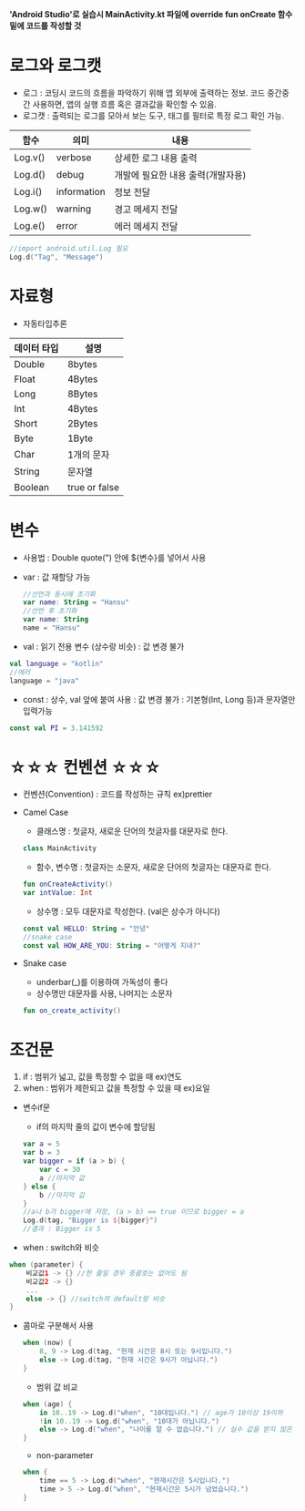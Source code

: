 

__'Android Studio'로 실습시 MainActivity.kt 파일에 override fun onCreate 함수 밑에 코드를 작성할 것__


# 로그와 로그캣

* 로그 : 코딩시 코드의 흐름을 파악하기 위해 앱 외부에 출력하는 정보. 코드 중간중간 사용하면, 앱의 실행 흐름 혹은 결과값을 확인할 수 있음.
* 로그캣 : 출력되는 로그를 모아서 보는 도구, 태그를 필터로 특정 로그 확인 가능.

함수 | 의미 | 내용
-----|-----|---
 Log.v() | verbose | 상세한 로그 내용 출력
 Log.d()| debug | 개발에 필요한 내용 출력(개발자용)
 Log.i()| information | 정보 전달
 Log.w() | warning | 경고 메세지 전달
 Log.e() | error | 에러 메세지 전달
 
 ```kotlin
 //import android.util.Log 필요
 Log.d("Tag", "Message")
 ```
# 자료형

* 자동타입추론

데이터 타입 | 설명
-----------|-----
Double | 8bytes
Float | 4Bytes
Long | 8Bytes
Int | 4Bytes
Short|2Bytes
Byte | 1Byte
Char | 1개의 문자
String | 문자열
Boolean | true or false

 
# 변수 

 * 사용법 : Double quote(") 안에 ${변수}를 넣어서 사용

  * var : 값 재할당 가능 
    
    ```kotlin
    //선언과 동시에 초기화
    var name: String = "Hansu"
    //선언 후 초기화
    var name: String
    name = "Hansu"
    ```
  
  * val : 읽기 전용 변수 (상수랑 비슷)
        : 값 변경 불가
  
  ```kotlin
  val language = "kotlin"
  //에러
  language = "java"
  ```
  
  * const : 상수, val 앞에 붙여 사용
          : 값 변경 불가
          : 기본형(Int, Long 등)과 문자열만 입력가능
   
  ```kotlin
  const val PI = 3.141592
  ```
  
# ☆☆☆ 컨벤션 ☆☆☆

* 컨벤션(Convention) : 코드를 작성하는 규칙 ex)prettier

* Camel Case
    + 클래스명 : 첫글자, 새로운 단어의 첫글자를 대문자로 한다.
    ```kotlin
    class MainActivity
    ```

    + 함수, 변수명 : 첫글자는 소문자, 새로운 단어의 첫글자는 대문자로 한다.
    ```kotlin
    fun onCreateActivity()
    var intValue: Int
    ```

    + 상수명 : 모두 대문자로 작성한다. (val은 상수가 아니다)
    ```kotlin
    const val HELLO: String = "안녕"
    //snake case
    const val HOW_ARE_YOU: String = "어떻게 지내?"
    ```

* Snake case
    + underbar(\_)를 이용하여 가독성이 좋다
    + 상수명만 대문자를 사용, 나머지는 소문자
    ```kotlin
    fun on_create_activity()
    ```

# 조건문
 
 1. if : 범위가 넓고, 값을 특정할 수 없을 때    ex)연도
 2. when : 범위가 제한되고 값을 특정할 수 있을 때    ex)요일
 
 * 변수if문
     + if의 마지막 줄의 값이 변수에 할당됨
     ```kotlin
     var a = 5
     var b = 3
     var bigger = if (a > b) {
         var c = 30
         a //마지막 값
     } else {
         b //마지막 값
     }
     //a나 b가 bigger에 저장, (a > b) == true 이므로 bigger = a
     Log.d(tag, "Bigger is ${bigger}")
     //결과 : Bigger is 5
    ```
  
  * when : switch와 비슷
  
  ```kotlin
  when (parameter) {
      비교값1 -> {} //한 줄일 경우 중괄호는 없어도 됨
      비교값2 -> {}
      ...
      else -> {} //switch의 default랑 비슷
  }
  ```
  
   + 콤마로 구분해서 사용
      
      ```kotlin
      when (now) {
          8, 9 -> Log.d(tag, "현재 시간은 8시 또는 9시입니다.")
          else -> Log.d(tag, "현재 시간은 9시가 아닙니다.")
      }
      ```
      
      + 범위 값 비교
      
      ```kotlin
      when (age) {
          in 10..19 -> Log.d("when", "10대입니다.") // age가 10이상 19이하
          !in 10..19 -> Log.d("when", "10대가 아닙니다.")
          else -> Log.d("when", "나이를 알 수 없습니다.") // 실수 값을 받지 않은 경우
      }
      ```
      + non-parameter
      
      ```kotlin
      when {
          time == 5 -> Log.d("when", "현재시간은 5시입니다.")
          time > 5 -> Log.d("when", "현재시간은 5시가 넘었습니다.")
      }
      ```
      
      
      
      
      
      
      
